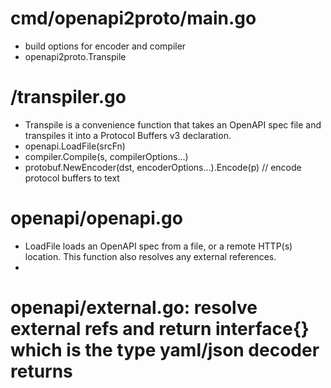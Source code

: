 # cmd/openapi2proto/main.go
* build options for encoder and compiler
* openapi2proto.Transpile

# /transpiler.go
* Transpile is a convenience function that takes an OpenAPI spec file and transpiles it into a Protocol Buffers v3 declaration.
* openapi.LoadFile(srcFn)
* compiler.Compile(s, compilerOptions...)
* protobuf.NewEncoder(dst, encoderOptions...).Encode(p) // encode protocol buffers to text

# openapi/openapi.go
* LoadFile loads an OpenAPI spec from a file, or a remote HTTP(s) location. This function also resolves any external references.
* 

# openapi/external.go: resolve external refs and return interface{} which is the type yaml/json decoder returns

